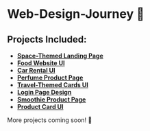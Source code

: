 # Web-Design-Journey 🚀  

## Projects Included:
- **[Space-Themed Landing Page](./Space-Themed-Landing-Page/)**
- **[Food Website UI](./Food-Website-UI/)**
- **[Car Rental UI](./Car-Rental-UI/)**
- **[Perfume Product Page](./Perfume-Product-Page/)**
- **[Travel-Themed Cards UI](./Travel-Themed-Cards-UI/)**
- **[Login Page Design](./Login-Page-Design/)**
- **[Smoothie Product Page](./Smoothie-Product-Page/)**
- **[Product Card UI](./Product-Card-UI/)**

More projects coming soon! 🚀

